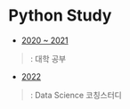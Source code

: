 # Python Study

- [2020 ~ 2021](https://github.com/HYEONJI-K/Python/tree/master/2020~2021)
> : 대학 공부
- [2022](https://github.com/HYEONJI-K/Python/tree/master/Data_Science_study)
> : Data Science 코칭스터디
